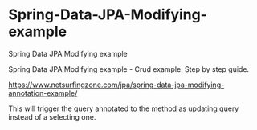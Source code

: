 # Spring-Data-JPA-Modifying-example
Spring Data JPA Modifying example

Spring Data JPA Modifying example - Crud example. Step by step guide.

https://www.netsurfingzone.com/jpa/spring-data-jpa-modifying-annotation-example/

This will trigger the query annotated to the method as updating query instead of a selecting one.
